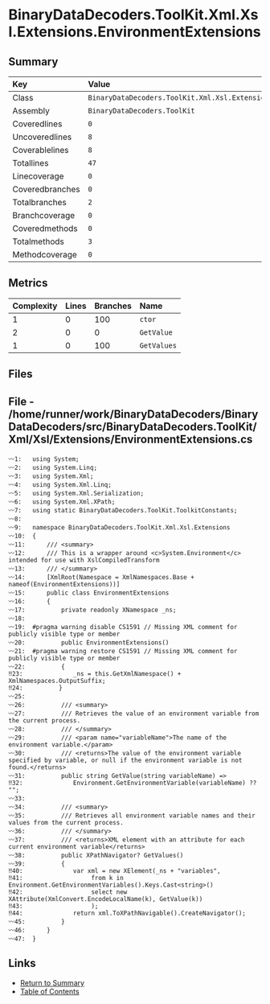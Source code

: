 ﻿# BinaryDataDecoders.ToolKit.Xml.Xsl.Extensions.EnvironmentExtensions

## Summary

| Key             | Value                                                                 |
| :-------------- | :-------------------------------------------------------------------- |
| Class           | `BinaryDataDecoders.ToolKit.Xml.Xsl.Extensions.EnvironmentExtensions` |
| Assembly        | `BinaryDataDecoders.ToolKit`                                          |
| Coveredlines    | `0`                                                                   |
| Uncoveredlines  | `8`                                                                   |
| Coverablelines  | `8`                                                                   |
| Totallines      | `47`                                                                  |
| Linecoverage    | `0`                                                                   |
| Coveredbranches | `0`                                                                   |
| Totalbranches   | `2`                                                                   |
| Branchcoverage  | `0`                                                                   |
| Coveredmethods  | `0`                                                                   |
| Totalmethods    | `3`                                                                   |
| Methodcoverage  | `0`                                                                   |

## Metrics

| Complexity | Lines | Branches | Name        |
| :--------- | :---- | :------- | :---------- |
| 1          | 0     | 100      | `ctor`      |
| 2          | 0     | 0        | `GetValue`  |
| 1          | 0     | 100      | `GetValues` |

## Files

## File - /home/runner/work/BinaryDataDecoders/BinaryDataDecoders/src/BinaryDataDecoders.ToolKit/Xml/Xsl/Extensions/EnvironmentExtensions.cs

```CSharp
〰1:   using System;
〰2:   using System.Linq;
〰3:   using System.Xml;
〰4:   using System.Xml.Linq;
〰5:   using System.Xml.Serialization;
〰6:   using System.Xml.XPath;
〰7:   using static BinaryDataDecoders.ToolKit.ToolkitConstants;
〰8:   
〰9:   namespace BinaryDataDecoders.ToolKit.Xml.Xsl.Extensions
〰10:  {
〰11:      /// <summary>
〰12:      /// This is a wrapper around <c>System.Environment</c> intended for use with XslCompiledTransform
〰13:      /// </summary>
〰14:      [XmlRoot(Namespace = XmlNamespaces.Base + nameof(EnvironmentExtensions))]
〰15:      public class EnvironmentExtensions
〰16:      {
〰17:          private readonly XNamespace _ns;
〰18:  
〰19:  #pragma warning disable CS1591 // Missing XML comment for publicly visible type or member
〰20:          public EnvironmentExtensions()
〰21:  #pragma warning restore CS1591 // Missing XML comment for publicly visible type or member
〰22:          {
‼23:              _ns = this.GetXmlNamespace() + XmlNamespaces.OutputSuffix;
‼24:          }
〰25:  
〰26:          /// <summary>
〰27:          /// Retrieves the value of an environment variable from the current process.
〰28:          /// </summary>
〰29:          /// <param name="variableName">The name of the environment variable.</param>
〰30:          /// <returns>The value of the environment variable specified by variable, or null if the environment variable is not found.</returns>
〰31:          public string GetValue(string variableName) =>
‼32:              Environment.GetEnvironmentVariable(variableName) ?? "";
〰33:  
〰34:          /// <summary>
〰35:          /// Retrieves all environment variable names and their values from the current process.
〰36:          /// </summary>
〰37:          /// <returns>XML element with an attribute for each current environment variable</returns>
〰38:          public XPathNavigator? GetValues()
〰39:          {
‼40:              var xml = new XElement(_ns + "variables",
‼41:                   from k in Environment.GetEnvironmentVariables().Keys.Cast<string>()
‼42:                   select new XAttribute(XmlConvert.EncodeLocalName(k), GetValue(k))
‼43:                   );
‼44:              return xml.ToXPathNavigable().CreateNavigator();
〰45:          }
〰46:      }
〰47:  }
```

## Links

* [Return to Summary](Summary.md)
* [Table of Contents](../TOC.md)

